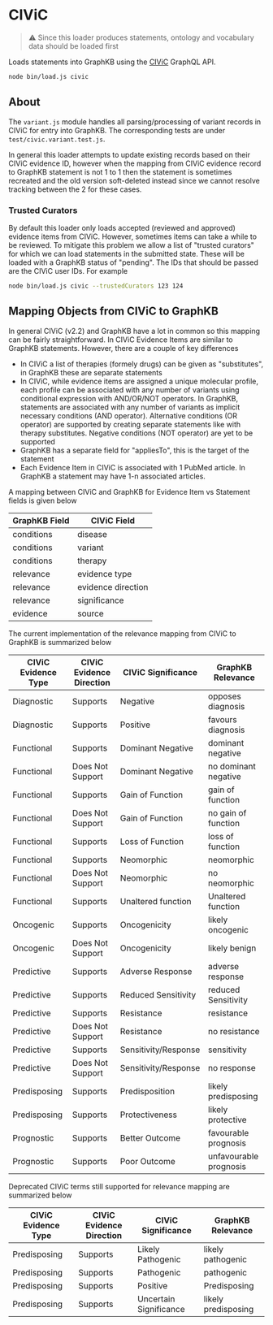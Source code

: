 # CIViC

> :warning: Since this loader produces statements, ontology and vocabulary data should be loaded first

Loads statements into GraphKB using the [CIViC](https://civicdb.org/) GraphQL API.

```bash
node bin/load.js civic
```

## About

The `variant.js` module handles all parsing/processing of variant records in CIViC for entry into GraphKB. The corresponding tests are under `test/civic.variant.test.js`.

In general this loader attempts to update existing records based on their CIViC evidence ID, however when the mapping from CIViC evidence record to GraphKB statement is not 1 to 1 then the statement is sometimes recreated and the old version soft-deleted instead since we cannot resolve tracking between the 2 for these cases.

### Trusted Curators

By default this loader only loads accepted (reviewed and approved) evidence items from CIViC. However, sometimes items can take a while to be reviewed. To mitigate this problem we allow a list of "trusted curators" for which we can load statements in the submitted state. These will be loaded with a GraphKB status of "pending". The IDs that should be passed are the CIViC user IDs. For example

```bash
node bin/load.js civic --trustedCurators 123 124
```

## Mapping Objects from CIViC to GraphKB

In general CIViC (v2.2) and GraphKB have a lot in common so this mapping can be fairly straightforward. In CIViC Evidence Items are similar to GraphKB statements. However, there are a couple of key differences

- In CIViC a list of therapies (formely drugs) can be given as "substitutes", in GraphKB these are separate statements
- In CIViC, while evidence items are assigned a unique molecular profile, each profile can be associated with any number of variants using conditional expression with AND/OR/NOT operators. In GraphKB, statements are associated with any number of variants as implicit necessary conditions (AND operator). Alternative conditions (OR operator) are supported by creating separate statements like with therapy substitutes. Negative conditions (NOT operator) are yet to be supported
- GraphKB has a separate field for "appliesTo", this is the target of the statement
- Each Evidence Item in CIViC is associated with 1 PubMed article. In GraphKB a statement may have 1-n associated articles.

A mapping between CIViC and GraphKB for Evidence Item vs Statement fields is given below

| GraphKB Field | CIViC Field           |
| ------------- | --------------------- |
| conditions    | disease               |
| conditions    | variant               |
| conditions    | therapy               |
| relevance     | evidence type         |
| relevance     | evidence direction    |
| relevance     | significance          |
| evidence      | source                |

The current implementation of the relevance mapping from CIViC to GraphKB is summarized below

| CIViC Evidence Type | CIViC Evidence Direction | CIViC Significance          | GraphKB Relevance      |
| ------------------- | ------------------------ | --------------------------- | ---------------------- |
| Diagnostic          | Supports                 | Negative                    | opposes diagnosis      |
| Diagnostic          | Supports                 | Positive                    | favours diagnosis      |
| Functional          | Supports                 | Dominant Negative           | dominant negative      |
| Functional          | Does Not Support         | Dominant Negative           | no dominant negative   |
| Functional          | Supports                 | Gain of Function            | gain of function       |
| Functional          | Does Not Support         | Gain of Function            | no gain of function    |
| Functional          | Supports                 | Loss of Function            | loss of function       |
| Functional          | Supports                 | Neomorphic                  | neomorphic             |
| Functional          | Does Not Support         | Neomorphic                  | no neomorphic          |
| Functional          | Supports                 | Unaltered function          | Unaltered function     |
| Oncogenic           | Supports                 | Oncogenicity                | likely oncogenic       |
| Oncogenic           | Does Not Support         | Oncogenicity                | likely benign          |
| Predictive          | Supports                 | Adverse Response            | adverse response       |
| Predictive          | Supports                 | Reduced Sensitivity         | reduced Sensitivity    |
| Predictive          | Supports                 | Resistance                  | resistance             |
| Predictive          | Does Not Support         | Resistance                  | no resistance          |
| Predictive          | Supports                 | Sensitivity/Response        | sensitivity            |
| Predictive          | Does Not Support         | Sensitivity/Response        | no response            |
| Predisposing        | Supports                 | Predisposition              | likely predisposing    |
| Predisposing        | Supports                 | Protectiveness              | likely protective      |
| Prognostic          | Supports                 | Better Outcome              | favourable prognosis   |
| Prognostic          | Supports                 | Poor Outcome                | unfavourable prognosis |

Deprecated CIViC terms still supported for relevance mapping are summarized below

| CIViC Evidence Type | CIViC Evidence Direction | CIViC Significance          | GraphKB Relevance      |
| ------------------- | ------------------------ | --------------------------- | ---------------------- |
| Predisposing        | Supports                 | Likely Pathogenic           | likely pathogenic      |
| Predisposing        | Supports                 | Pathogenic                  | pathogenic             |
| Predisposing        | Supports                 | Positive                    | Predisposing           |
| Predisposing        | Supports                 | Uncertain Significance      | likely predisposing    |